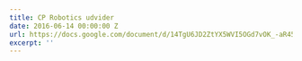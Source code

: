 ```yaml
---
title: CP Robotics udvider
date: 2016-06-14 00:00:00 Z
url: https://docs.google.com/document/d/14TgU6JD2ZtYX5WVI5OGd7vOK_-aR450Huw066onrUqM/edit?usp=sharing
excerpt: ''
---
```


